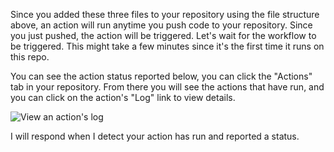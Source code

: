 Since you added these three files to your repository using the file structure above, an action will run anytime you push code to your repository. Since you just pushed, the action will be triggered. Let's wait for the workflow to be triggered. This might take a few minutes since it's the first time it runs on this repo. 

You can see the action status reported below, you can click the "Actions" tab in your repository. From there you will see the actions that have run, and you can click on the action's "Log" link to view details.

![View an action's log](https://developer.github.com/assets/images/actions-view-log.png)

I will respond when I detect your action has run and reported a status. 
